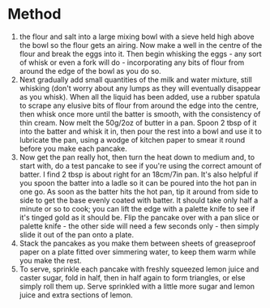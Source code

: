 # Method

1. the flour and salt into a large mixing bowl with a sieve held high above the bowl so the flour gets an airing. Now make a well in the centre of the flour and break the eggs into it. Then begin whisking the eggs - any sort of whisk or even a fork will do - incorporating any bits of flour from around the edge of the bowl as you do so.
2. Next gradually add small quantities of the milk and water mixture, still whisking (don't worry about any lumps as they will eventually disappear as you whisk). When all the liquid has been added, use a rubber spatula to scrape any elusive bits of flour from around the edge into the centre, then whisk once more until the batter is smooth, with the consistency of thin cream. Now melt the 50g/2oz of butter in a pan. Spoon 2 tbsp of it into the batter and whisk it in, then pour the rest into a bowl and use it to lubricate the pan, using a wodge of kitchen paper to smear it round before you make each pancake.
3. Now get the pan really hot, then turn the heat down to medium and, to start with, do a test pancake to see if you're using the correct amount of batter. I find 2 tbsp is about right for an 18cm/7in pan. It's also helpful if you spoon the batter into a ladle so it can be poured into the hot pan in one go. As soon as the batter hits the hot pan, tip it around from side to side to get the base evenly coated with batter. It should take only half a minute or so to cook; you can lift the edge with a palette knife to see if it's tinged gold as it should be. Flip the pancake over with a pan slice or palette knife - the other side will need a few seconds only - then simply slide it out of the pan onto a plate.
4. Stack the pancakes as you make them between sheets of greaseproof paper on a plate fitted over simmering water, to keep them warm while you make the rest.
5. To serve, sprinkle each pancake with freshly squeezed lemon juice and caster sugar, fold in half, then in half again to form triangles, or else simply roll them up. Serve sprinkled with a little more sugar and lemon juice and extra sections of lemon.

